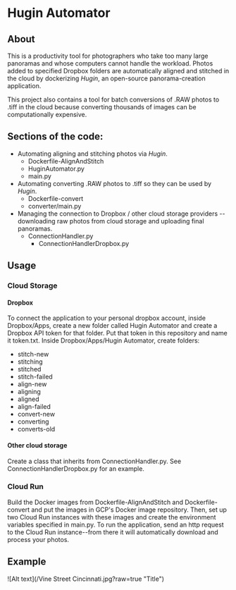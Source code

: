 # Hugin Automator
## About

This is a productivity tool for photographers who take too many large panoramas and whose computers cannot handle the workload. Photos added to specified Dropbox folders are automatically aligned and stitched in the cloud by dockerizing _Hugin_, an open-source panorama-creation application. 
 
This project also contains a tool for batch conversions of .RAW photos to .tiff in the cloud because converting thousands of images can be computationally expensive.

## Sections of the code:


* Automating aligning and stitching photos via _Hugin_.
  * Dockerfile-AlignAndStitch
  * HuginAutomator.py
  * main.py
* Automating converting .RAW photos to .tiff so they can be used by _Hugin_. 
  * Dockerfile-convert
  * converter/main.py
* Managing the connection to Dropbox / other cloud storage providers -- downloading raw photos from cloud storage and uploading final panoramas.
  * ConnectionHandler.py
    * ConnectionHandlerDropbox.py

## Usage
### Cloud Storage
#### Dropbox
To connect the application to your personal dropbox account, inside Dropbox/Apps, create a new folder called Hugin Automator and create a Dropbox API token for that folder. Put that token in this repository and name it token.txt. Inside Dropbox/Apps/Hugin Automator, create folders:
* stitch-new
* stitching
* stitched
* stitch-failed
* align-new
* aligning
* aligned
* align-failed
* convert-new
* converting
* converts-old


#### Other cloud storage
Create a class that inherits from ConnectionHandler.py. See ConnectionHandlerDropbox.py for an example.

### Cloud Run
Build the Docker images from Dockerfile-AlignAndStitch and Dockerfile-convert and put the images in GCP's Docker image repository. Then, set up two Cloud Run instances with these images and create the environment variables specified in main.py. To run the application, send an http request to the Cloud Run instance--from there it will automatically download and process your photos.


## Example
![Alt text](/Vine Street Cincinnati.jpg?raw=true "Title")
